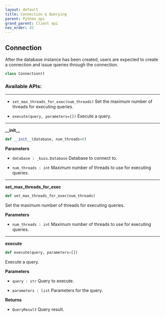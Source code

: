 ```yaml
---
layout: default
title: Connection & Querying
parent: Python api
grand_parent: Client api
nav_order: 42
---
```

## Connection
After the database instance has been created, users are expected to create a connection and issue queries through the connection.

```python
class Connection()
```

### Available APIs:
-------
- `set_max_threads_for_exec(num_threads)` Set the maximum number of threads for executing queries.

- `execute(query, parameters=[])` Execute a query.

----

**\_\_init\_\_**

```python
def __init__(database, num_threads=0)
```

**Parameters**
- `database : _kuzu.Database` Database to connect to.

- `num_threads : int` Maximum number of threads to use for executing queries.

----

**set\_max\_threads\_for\_exec**

```python
def set_max_threads_for_exec(num_threads)
```

Set the maximum number of threads for executing queries.

**Parameters**
- `num_threads : int` Maximum number of threads to use for executing queries.

----

**execute**

```python
def execute(query, parameters=[])
```

Execute a query.

**Parameters**
- `query : str` Query to execute.

- `parameters : list` Parameters for the query.

**Returns**
- `QueryResult` Query result.
